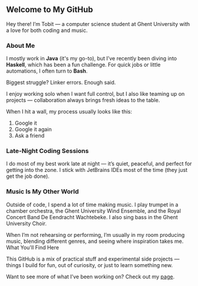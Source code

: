 ## Welcome to My GitHub

Hey there! I’m Tobit — a computer science student at Ghent University with a love for both coding and music.

### About Me

I mostly work in **Java** (it's my go-to), but I’ve recently been diving into **Haskell**, which has been a fun challenge. For quick jobs or little automations, I often turn to **Bash**.

Biggest struggle? Linker errors. Enough said.

I enjoy working solo when I want full control, but I also like teaming up on projects — collaboration always brings fresh ideas to the table.

When I hit a wall, my process usually looks like this:

1. Google it
2. Google it again
3. Ask a friend

### Late-Night Coding Sessions

I do most of my best work late at night — it’s quiet, peaceful, and perfect for getting into the zone. I stick with JetBrains IDEs most of the time (they just get the job done).

### Music Is My Other World

Outside of code, I spend a lot of time making music. I play trumpet in a chamber orchestra, the Ghent University Wind Ensemble, and the Royal Concert Band De Eendracht Wachtebeke.
I also sing bass in the Ghent University Choir.

When I’m not rehearsing or performing, I’m usually in my room producing music, blending different genres, and seeing where inspiration takes me.
What You'll Find Here

This GitHub is a mix of practical stuff and experimental side projects — things I build for fun, out of curiosity, or just to learn something new.

Want to see more of what I’ve been working on? Check out my [page](https://tobitdsm.github.io/tobitdsm).

